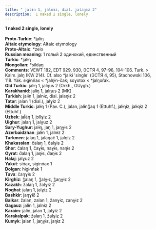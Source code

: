 ```yaml
---
title: " jalɨn 1, jalnɨz, dial. jalaŋɨz 2"
description:  1 naked 2 single, lonely
---
```

<strong> 1 naked 2 single, lonely</strong><br><br>
<strong>Proto-Turkic</strong>:  *jạlɨŋ<br>
<strong>Altaic etymology</strong>:  Altaic etymology<br>
<strong> Proto-Altaic</strong>:  *zelo<br>
<strong>Russian meaning</strong>:  1 голый 2 одинокий, единственный<br>
<strong>Turkic</strong>:  *jạlɨŋ<br>
<strong>Mongolian</strong>:  *sildaŋ<br>
<strong>Comments</strong>:  VEWT 182, EDT 929, 930, ЭСТЯ 4, 97-98, 104-106. Turk. > Kalm. jalŋ (KW 214). Cf. also *jalkɨ 'single' (ЭСТЯ 4, 95), Stachowski 106, 118. Yak. sɨgɨnńax < *jalŋɨn-čak; soɣotox < *jalŋoŕak.<br>
<strong>Old Turkic</strong>:  jalɨŋ 1, jalŋus 2 (Orkh., OUygh.)<br>
<strong>Karakhanid</strong>:  jalɨŋ 1, jalŋus 2 (MK)<br>
<strong>Turkish</strong>:  jalɨn 1, jalnɨz, dial. jalaŋɨz 2<br>
<strong>Tatar</strong>:  jalan 1 (dial.), jalɣɨz 2<br>
<strong>Middle Turkic</strong>:  jalɨŋ 1 (Pav. C.), jalan, jalɨnǯaq 1 (Ettuhf.), jalɨŋɨz, jalɨqɨz 2 (Ettuhf.)<br>
<strong>Uzbek</strong>:  jaĺäŋ 1, jɔllɣiz 2<br>
<strong>Uighur</strong>:  jalaŋ 1, jalɣuz 2<br>
<strong>Sary-Yughur</strong>:  jalɨŋ, jaŋ 1, jaŋɣɨs 2<br>
<strong>Azerbaidzhan</strong>:  jalɨn 1, jalnɨz 2<br>
<strong>Turkmen</strong>:  jalaŋ 1, jalaŋač 1, jalŋɨ̄z 2<br>
<strong>Khakassian</strong>:  čalaŋ 1, čalɣɨs 2<br>
<strong>Shor</strong>:  čalaŋ 1, čaɣɨs, naɣɨs, naŋɨs 2<br>
<strong>Oyrat</strong>:  d́alaŋ 1, jaŋɨs, d́aŋɨs 2<br>
<strong>Halaj</strong>:  jalɣuz 2<br>
<strong>Yakut</strong>:  sɨ̄ńax, sɨgɨnńax 1<br>
<strong>Dolgan</strong>:  hɨgɨnńak 1<br>
<strong>Tuva</strong>:  čaŋɣɨs 2<br>
<strong>Kirghiz</strong>:  ǯalaŋ 1, ǯalɣɨz, ǯaŋɣɨz 2<br>
<strong>Kazakh</strong>:  žalaŋ 1, žalɣɨz 2<br>
<strong>Noghai</strong>:  jalaŋ 1, jalɣɨz 2<br>
<strong>Bashkir</strong>:  jaŋɣɨδ 2<br>
<strong>Balkar</strong>:  žalan, zalan 1, žanɣɨz, zanɣɨz 2<br>
<strong>Gagauz</strong>:  jalɨn 1, jalnɨz 2<br>
<strong>Karaim</strong>:  jalɨn, jalan 1, jalɣɨz 2<br>
<strong>Karakalpak</strong>:  žalaŋ 1, žalɣɨz 2<br>
<strong>Kumyk</strong>:  jalan 1, jaŋɣɨz, jaŋɨz 2<br>


